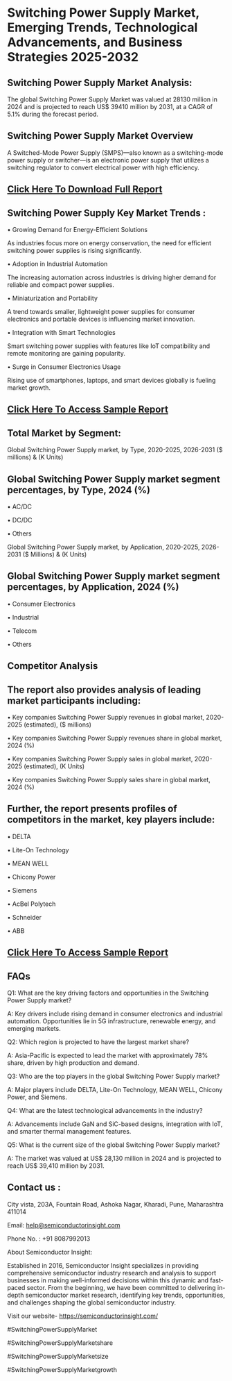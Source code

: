 Switching Power Supply Market, Emerging Trends, Technological Advancements, and Business Strategies 2025-2032
=
Switching Power Supply Market Analysis:
-
The global Switching Power Supply Market was valued at 28130 million in 2024 and is projected to reach US$ 39410 million by 2031, at a CAGR of 5.1% during the forecast period.

Switching Power Supply Market Overview
-
A Switched-Mode Power Supply (SMPS)—also known as a switching-mode power supply or switcher—is an electronic power supply that utilizes a switching regulator to convert electrical power with high efficiency.

[Click Here To Download Full Report](https://semiconductorinsight.com/report/switching-power-supply-market/)
-
Switching Power Supply Key Market Trends  :
-
•	Growing Demand for Energy-Efficient Solutions

As industries focus more on energy conservation, the need for efficient switching power supplies is rising significantly.

•	Adoption in Industrial Automation

The increasing automation across industries is driving higher demand for reliable and compact power supplies.

•	Miniaturization and Portability

A trend towards smaller, lightweight power supplies for consumer electronics and portable devices is influencing market innovation.

•	Integration with Smart Technologies

Smart switching power supplies with features like IoT compatibility and remote monitoring are gaining popularity.

•	Surge in Consumer Electronics Usage

Rising use of smartphones, laptops, and smart devices globally is fueling market growth.

[Click Here To Access Sample Report](https://semiconductorinsight.com/download-sample-report/?product_id=90952)
-
Total Market by Segment:
-
Global Switching Power Supply market, by Type, 2020-2025, 2026-2031 ($ millions) & (K Units)

Global Switching Power Supply market segment percentages, by Type, 2024 (%)
-
•	AC/DC

•	DC/DC

•	Others

Global Switching Power Supply market, by Application, 2020-2025, 2026-2031 ($ Millions) & (K Units)

Global Switching Power Supply market segment percentages, by Application, 2024 (%)
-
•	Consumer Electronics

•	Industrial

•	Telecom

•	Others

Competitor Analysis
-
The report also provides analysis of leading market participants including:
-
•	Key companies Switching Power Supply revenues in global market, 2020-2025 (estimated), ($ millions)

•	Key companies Switching Power Supply revenues share in global market, 2024 (%)

•	Key companies Switching Power Supply sales in global market, 2020-2025 (estimated), (K Units)

•	Key companies Switching Power Supply sales share in global market, 2024 (%)

Further, the report presents profiles of competitors in the market, key players include:
-
•	DELTA

•	Lite-On Technology

•	MEAN WELL

•	Chicony Power

•	Siemens

•	AcBel Polytech

•	Schneider

•	ABB

[Click Here To Access Sample Report](https://semiconductorinsight.com/download-sample-report/?product_id=90952)
-
FAQs
-
Q1: What are the key driving factors and opportunities in the Switching Power Supply market?

A: Key drivers include rising demand in consumer electronics and industrial automation. Opportunities lie in 5G infrastructure, renewable energy, and emerging markets.

Q2: Which region is projected to have the largest market share?

A: Asia-Pacific is expected to lead the market with approximately 78% share, driven by high production and demand.

Q3: Who are the top players in the global Switching Power Supply market?

A: Major players include DELTA, Lite-On Technology, MEAN WELL, Chicony Power, and Siemens.

Q4: What are the latest technological advancements in the industry?

A: Advancements include GaN and SiC-based designs, integration with IoT, and smarter thermal management features.

Q5: What is the current size of the global Switching Power Supply market?

A: The market was valued at US$ 28,130 million in 2024 and is projected to reach US$ 39,410 million by 2031.

Contact us : 
-
City vista, 203A, Fountain Road, Ashoka Nagar, Kharadi, Pune, Maharashtra 411014

Email: help@semiconductorinsight.com

Phone No. : +91 8087992013

About Semiconductor Insight:

Established in 2016, Semiconductor Insight specializes in providing comprehensive semiconductor industry research and analysis to support businesses in making well-informed decisions within this dynamic and fast-paced sector. From the beginning, we have been committed to delivering in-depth semiconductor market research, identifying key trends, opportunities, and challenges shaping the global semiconductor industry.

Visit our website- https://semiconductorinsight.com/

#SwitchingPowerSupplyMarket 

#SwitchingPowerSupplyMarketshare

#SwitchingPowerSupplyMarketsize

#SwitchingPowerSupplyMarketgrowth 
 
 

